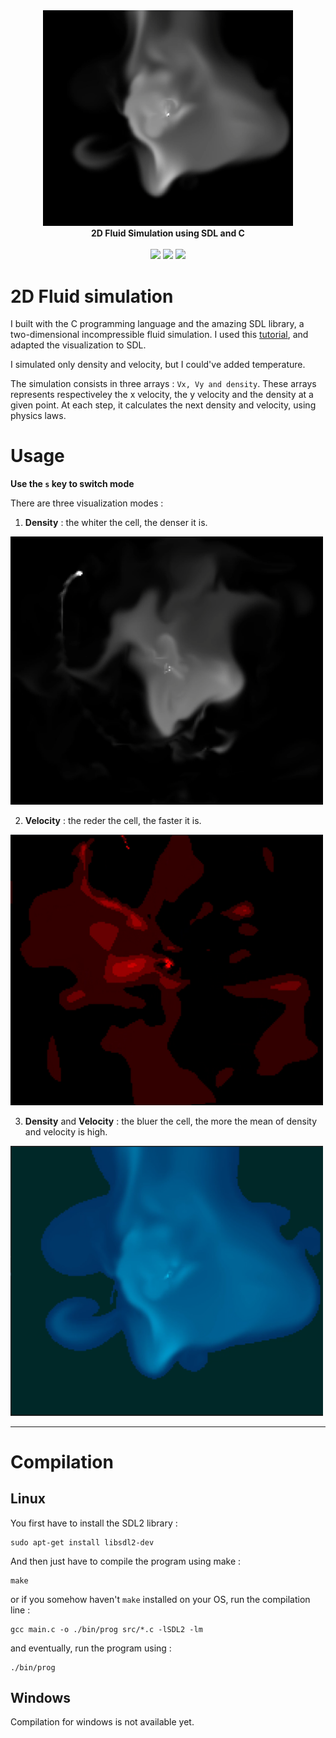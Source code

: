 <div align="center">
    <img src="./assets/2.png" width=400>
    <br/>
    <b>2D Fluid Simulation using SDL and C</b>
    <br/>
    <br/>
    <img src="https://img.shields.io/github/license/fkS124/2D-fluid-simulation.svg">
    <img src="https://img.shields.io/github/repo-size/fkS124/2D-fluid-simulation">
    <img src="https://img.shields.io/tokei/lines/github.com/fkS124/2D-fluid-simulation">
</div>


# 2D Fluid simulation

I built with the C programming language and the amazing SDL library, a two-dimensional incompressible fluid simulation. I used this [tutorial](https://mikeash.com/pyblog/fluid-simulation-for-dummies.html), and adapted the visualization to SDL.

I simulated only density and velocity, but I could've added temperature.

The simulation consists in three arrays : `Vx, Vy and density`. These arrays represents respectiveley the x velocity, the y velocity and the density at a given point. 
At each step, it calculates the next density and velocity, using physics laws.

# Usage


**Use the `s` key to switch mode**

There are three visualization modes : 

1. **Density** : the whiter the cell, the denser it is.
   
<img src="assets/2bis.png" width=500>

2. **Velocity** : the reder the cell, the faster it is.
   
<img src="assets/3.png" width=500>

3. **Density** and **Velocity** : the bluer the cell, the more the mean of density and velocity is high.
   
<img src="assets/1.png" width=500>


---

# Compilation

## Linux

You first have to install the SDL2 library :

```
sudo apt-get install libsdl2-dev
```
And then just have to compile the program using make : 
```
make
```
or if you somehow haven't `make` installed on your OS, run the compilation line :
```
gcc main.c -o ./bin/prog src/*.c -lSDL2 -lm
```
and eventually, run the program using :
```
./bin/prog
```

## Windows

Compilation for windows is not available yet.